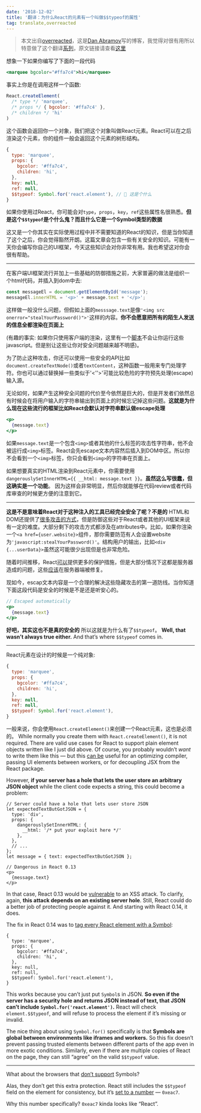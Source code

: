 ```yaml
---
date: '2018-12-02'
title: '翻译：为什么React的元素有一个叫做$$typeof的属性'
tag: translate,overreacted
---
```


> 本文出自[overreacted](https://overreacted.io/)，这是[Dan Abramov](https://mobile.twitter.com/dan_abramov)写的博客，我觉得对很有用所以特意做了这个翻译[系列](/posts/overreacted)，原文链接请查看[这里](https://overreacted.io/why-do-react-elements-have-typeof-property/)

想象一下如果你编写了下面的一段代码

```jsx
<marquee bgcolor="#ffa7c4">hi</marquee>
```
事实上你是在调用这样一个函数:

```jsx
React.createElement(
  /* type */ 'marquee',
  /* props */ { bgcolor: '#ffa7c4' },
  /* children */ 'hi'
)
```

这个函数会返回你一个对象，我们把这个对象叫做React元素。React可以在之后渲染这个元素，你的组件一般会返回这个元素的树形结构。

```jsx
{
  type: 'marquee',
  props: {
    bgcolor: '#ffa7c4',
    children: 'hi',
  },
  key: null,
  ref: null,
  $$typeof: Symbol.for('react.element'), // 🧐 这是个什么
}
```

如果你使用过React，你可能会对`type`，`props`，`key`，`ref`这些属性名很熟悉。**但是这个`$$typeof`是个什么鬼？而且什么它是一个Symbol类型的数据**

这又是一个你其实在实际使用过程中并不需要知道的React的知识，但是当你知道了这个之后，你会觉得豁然开朗。这篇文章会包含一些有关安全的知识。可能有一天你会编写你自己的UI框架，今天这些知识会对你非常有用。我也希望这对你会很有帮助。

---

在客户端UI框架流行并加上一些基础的防御措施之前，大家普遍的做法是组织一个html代码，并插入到dom中去:

```jsx
const messageEl = document.getElementById('message');
messageEl.innerHTML = '<p>' + message.text + '</p>';
```

这样做一般没什么问题，但假如上面的`messsage.text`是像`'<img src onerror="stealYourPassword()">'`这样的内容。**你不会愿意把所有的陌生人发送的信息全都渲染在页面上**

(有趣的事实: 如果你只使用客户端的渲染，这里有一个[脚本](https://gomakethings.com/preventing-cross-site-scripting-attacks-when-using-innerhtml-in-vanilla-javascript)不会让你运行这些javascript。但是别让这些让你对安全问题越来越不明感)。

为了防止这种攻击，你还可以使用一些安全的API比如`document.createTextNode()`或者`textContent`，这种函数一般用来专门处理字符。你也可以通过替换掉一些类似于'<''>'可能比较危险的字符预先处理(escape)输入源。

无论如何，如果产生这种安全问题的代价至今依然是巨大的，但是开发者们依然总有时候会在将用户输入的字符串输出到页面上的时候忘记掉这些问题。**这就是为什么现在这些流行的框架比如React会默认对字符串默认做escape处理**

```jsx
<p>
  {message.text}
</p>
```

如果`message.text`是一个包含`<img>`或者其他的什么标签的攻击性字符串，他不会被运行成`<img>`标签。React会先escape文本内容然后插入到DOM中区。所以你不会看到一个`<img>`标签，你只会看到`<img>`的字符串在页面上。

如果想要真实的HTML渲染到React元素中，你需要使用`dangerouslySetInnerHTML={{ __html: message.text }}`。**虽然这么写很蠢，但这确实是一个功能**。 因为这样会非常明显，然后你就能够在代码review或者代码库审查的时候更方便的注意到它。

---

**这是不是意味着React对于这种注入的工具已经完全安全了呢？不是的** HTML和DOM还提供了[很多攻击的方式](https://github.com/facebook/react/issues/3473#issuecomment-90594748)，但是防御这些对于React或者其他的UI框架来说有一定的难度。大部分剩下的攻击方式都涉及在attributes中。比如，如果你渲染一个`<a href={user.website}>`组件，那你需要防范有人会设置website为`'javascript:stealYourPassword()'`。结构用户的输出，比如`<div {...userData}>`虽然这可能很少出现但是也非常危险。

随着时间推移，React[可以](https://github.com/facebook/react/issues/10506)提供更多的保护措施，但是大部分情况下这都是服务器造成的问题，这些[应该](https://github.com/facebook/react/issues/3473#issuecomment-91327040)在服务器端被修复。

现如今，escap文本内容是一个合理的解决这些隐藏攻击的第一道防线。当你知道下面这段代码是安全的时候是不是还是听安心的。

```jsx
// Escaped automatically
<p>
  {message.text}
</p>
```

**好吧，其实这也不是真的安全的** 所以这就是为什么有了`$$typeof`。
**Well, that wasn’t always true either.** And that’s where `$$typeof` comes in.

---

React元素在设计的时候是一个纯对象:

```jsx
{
  type: 'marquee',
  props: {
    bgcolor: '#ffa7c4',
    children: 'hi',
  },
  key: null,
  ref: null,
  $$typeof: Symbol.for('react.element'),
}
```

一般来说，你会使用`React.createElement()`来创建一个React元素，这也是必须的。
While normally you create them with `React.createElement()`, it is not required. There are valid use cases for React to support plain element objects written like I just did above. Of course, you probably wouldn’t *want* to write them like this — but this [can be](https://github.com/facebook/react/pull/3583#issuecomment-90296667) useful for an optimizing compiler, passing UI elements between workers, or for decoupling JSX from the React package.

However, **if your server has a hole that lets the user store an arbitrary JSON object** while the client code expects a string, this could become a problem:

```jsx{2-10,15}
// Server could have a hole that lets user store JSON
let expectedTextButGotJSON = {
  type: 'div',
  props: {
    dangerouslySetInnerHTML: {
      __html: '/* put your exploit here */'
    },
  },
  // ...
};
let message = { text: expectedTextButGotJSON };

// Dangerous in React 0.13
<p>
  {message.text}
</p>
```

In that case, React 0.13 would be [vulnerable](http://danlec.com/blog/xss-via-a-spoofed-react-element) to an XSS attack. To clarify, again, **this attack depends on an existing server hole**. Still, React could do a better job of protecting people against it. And starting with React 0.14, it does.

The fix in React 0.14 was to [tag every React element with a Symbol](https://github.com/facebook/react/pull/4832):

```jsx{9}
{
  type: 'marquee',
  props: {
    bgcolor: '#ffa7c4',
    children: 'hi',
  },
  key: null,
  ref: null,
  $$typeof: Symbol.for('react.element'),
}
```

This works because you can’t just put `Symbol`s in JSON. **So even if the server has a security hole and returns JSON instead of text, that JSON can’t include `Symbol.for('react.element')`.** React will check `element.$$typeof`, and will refuse to process the element if it’s missing or invalid.

The nice thing about using `Symbol.for()` specifically is that **Symbols are global between environments like iframes and workers.** So this fix doesn’t prevent passing trusted elements between different parts of the app even in more exotic conditions. Similarly, even if there are multiple copies of React on the page, they can still “agree” on the valid `$$typeof` value.

---

What about the browsers that [don’t support](https://developer.mozilla.org/en-US/docs/Web/JavaScript/Reference/Global_Objects/Symbol#Browser_compatibility) Symbols?

Alas, they don’t get this extra protection. React still includes the `$$typeof` field on the element for consistency, but it’s [set to a number](https://github.com/facebook/react/blob/8482cbe22d1a421b73db602e1f470c632b09f693/packages/shared/ReactSymbols.js#L14-L16) — `0xeac7`.

Why this number specifically? `0xeac7` kinda looks like “React”.